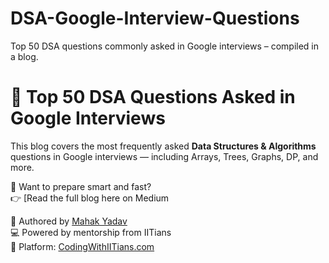 # DSA-Google-Interview-Questions
Top 50 DSA questions commonly asked in Google interviews – compiled in a blog.
# 📌 Top 50 DSA Questions Asked in Google Interviews

This blog covers the most frequently asked **Data Structures & Algorithms** questions in Google interviews — including Arrays, Trees, Graphs, DP, and more.

🚀 Want to prepare smart and fast?  
👉 [Read the full blog here on Medium[](https://medium.com/@saral.mahak22/top-50-data-structures-algorithms-questions-asked-in-google-interviews-XXXX](https://medium.com/@saral.mahak22/top-50-data-structures-algorithms-questions-asked-in-google-interviews-d3140e96259d))


🧠 Authored by [Mahak Yadav](https://medium.com/@saral.mahak22)  
💻 Powered by mentorship from IITians  
🎯 Platform: [CodingWithIITians.com](https://codingwithiitians.com)
